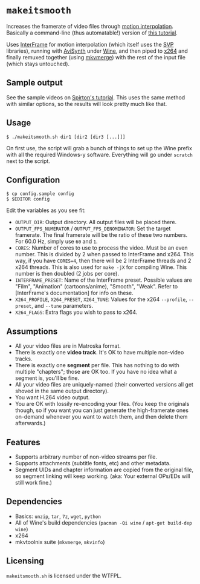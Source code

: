 # `makeitsmooth`

Increases the framerate of video files through [motion interpolation][Motion interpolation]. Basically a command-line (thus automatable!) version of [this tutorial][Convert videos to 60fps].

Uses [InterFrame] for motion interpolation (which itself uses the [SVP] libraries), running with [AviSynth] under [Wine], and then piped to [x264] and finally remuxed together (using [mkvmerge][mkvtoolnix]) with the rest of the input file (which stays untouched).

## Sample output

See the sample videos on [Spirton's tutorial][Convert videos to 60fps]. This uses the same method with similar options, so the results will look pretty much like that.

## Usage

	$ ./makeitsmooth.sh dir1 [dir2 [dir3 [...]]]

On first use, the script will grab a bunch of things to set up the Wine prefix with all the required Windows-y software. Everything will go under `scratch` next to the script.

## Configuration

	$ cp config.sample config
	$ $EDITOR config

Edit the variables as you see fit:

* `OUTPUT_DIR`: Output directory. All output files will be placed there.
* `OUTPUT_FPS_NUMERATOR` / `OUTPUT_FPS_DENOMINATOR`: Set the target framerate. The final framerate will be the ratio of these two numbers. For 60.0 Hz, simply use `60` and `1`.
* `CORES`: Number of cores to use to process the video. Must be an even number. This is divided by 2 when passed to InterFrame and x264. This way, if you have `CORES=4`, then there will be 2 InterFrame threads and 2 x264 threads. This is also used for `make -jX` for compiling Wine. This number is then doubled (2 jobs per core).
* `INTERFRAME_PRESET`: Name of the InterFrame preset. Possible values are "Film", "Animation" (cartoons/anime), "Smooth", "Weak". Refer to [InterFrame's documentation] for info on these.
* `X264_PROFILE`, `X264_PRESET`, `X264_TUNE`: Values for the x264 `--profile`, `--preset`, and `--tune` parameters.
* `X264_FLAGS`: Extra flags you wish to pass to x264.


## Assumptions

* All your video files are in Matroska format.
* There is exactly one **video track**. It's OK to have multiple non-video tracks.
* There is exactly one **segment** per file. This has nothing to do with multiple "chapters"; those are OK too. If you have no idea what a segment is, you'll be fine.
* All your video files are uniquely-named (their converted versions all get shoved in the same output directory).
* You want H.264 video output.
* You are OK with lossily re-encoding your files. (You keep the originals though, so if you want you can just generate the high-framerate ones on-demand whenever you want to watch them, and then delete them afterwards.)

## Features

* Supports arbitrary number of non-video streams per file.
* Supports attachments (subtitle fonts, etc) and other metadata.
* Segment UIDs and chapter information are copied from the original file, so segment linking will keep working. (aka: Your external OPs/EDs will still work fine.)

## Dependencies

* Basics: `unzip`, `tar`, `7z`, `wget`, `python`
* All of Wine's build dependencies (`pacman -Qi wine` / `apt-get build-dep wine`)
* x264
* mkvtoolnix suite (`mkvmerge`, `mkvinfo`)

## Licensing

`makeitsmooth.sh` is licensed under the WTFPL.

[Motion interpolation]: https://en.wikipedia.org/wiki/Motion_interpolation
[Convert videos to 60fps]: http://www.spirton.com/convert-videos-to-60fps/
[InterFrame]: http://www.spirton.com/interframe/
[SVP]: http://www.svp-team.com/
[AviSynth]: http://avisynth.nl/
[Wine]: http://www.winehq.org/
[x264]: https://www.videolan.org/developers/x264.html
[mkvtoolnix]: http://www.bunkus.org/videotools/mkvtoolnix/
